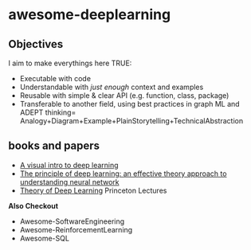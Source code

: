 # awesome-deeplearning

## Objectives
I aim to make everythings here TRUE:
- Executable with code
- Understandable with *just enough* context and examples
- Reusable with simple & clear API (e.g. function, class, package)
- Transferable to another field, using best practices in graph ML and  ADEPT thinking= Analogy+Diagram+Example+PlainStorytelling+TechnicalAbstraction

## books and papers
- [A visual intro to deep learning](https://kdimensions.gumroad.com/l/visualdl)
- [The principle of deep learning: an effective theory approach to understanding neural network](https://arxiv.org/abs/2106.10165) 
- [Theory of Deep Learning](https://www.cs.princeton.edu/courses/archive/fall19/cos597B/lecnotes/bookdraft.pdf) Princeton Lectures


**Also Checkout**

- Awesome-SoftwareEngineering
- Awesome-ReinforcementLearning
- Awesome-SQL


